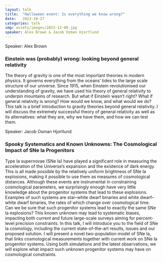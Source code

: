 ```yaml
---
layout: talk
title:  "Halloween event: Is everything we know wrong?"
date:   2023-10-27
categories: talk
img: assets/images/2023-12-00.jpg
speaker: Alex Brown & Jacob Osman Hjortlund
---
```

Speaker: Alex Brown
### Einstein was (probably) wrong: looking beyond general relativity

The theory of gravity is one of the most important theories in modern physics. It governs everything from the oceans’ tides to the large scale structure of our universe. Since 1915, when Einstein revolutionised our understanding of gravity, we have used his theory of general relativity to underpin mountains of research. But what if Einstein wasn’t right? What if general relativity is wrong? How would we know, and what would we do?
This talk is a brief introduction to gravity theories beyond general relativity. I will discuss the extremely successful theory of general relativity as well as its alternatives: what they are, why we have them, and how we can test them.

Speaker: Jacob Osman Hjortlund
### Spooky Systematics and Known Unknowns: The Cosmological Impact of SNe Ia Progenitors

Type Ia supernovae (SNe Ia) have played a significant role in measuring the acceleration of the Universe’s expansion and the existence of dark energy. This is all made possible by the relatively uniform brightness of SNe Ia explosions, making it possible to use them as measures of cosmological distances. Although these events are instrumental in constraining cosmological parameters, we surprisingly enough have very little knowledge about the progenitor systems that lead to these explosions. Examples of such systems are star–white dwarf binaries and white dwarf–white dwarf binaries, the rates of which change over cosmological time. Can we be sure that such progenitor systems lead to exactly the same SNe Ia explosions? This known unknown may lead to systematic biases, impacting both current and future large-scale surveys aiming for percent-level precision constraints.
In this talk, I will introduce you to the field of SNe Ia cosmology, including the current state-of-the-art results, issues and our proposed solution. I will present a novel two-population model of SNe Ia, that links cosmological measurements together with current work on SNe Ia progenitor systems. Using both simulations and the latest observations, we will explore what impact such unknown progenitor systems may have on cosmological constraints.
